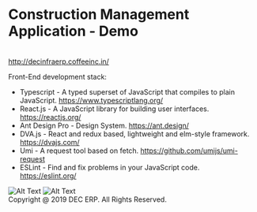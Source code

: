 # Construction Management Application - Demo
<br> http://decinfraerp.coffeeinc.in/

Front-End development stack:
- Typescript - A typed superset of JavaScript that compiles to plain JavaScript. https://www.typescriptlang.org/
- React.js - A JavaScript library for building user interfaces. https://reactjs.org/
- Ant Design Pro - Design System. https://ant.design/
- DVA.js - React and redux based, lightweight and elm-style framework. https://dvajs.com/
- Umi - A request tool based on fetch. https://github.com/umijs/umi-request
- ESLint - Find and fix problems in your JavaScript code. https://eslint.org/

![Alt Text](https://media.giphy.com/media/PnDHO5kxHUq5kWSWrO/giphy.gif)
![Alt Text](https://media.giphy.com/media/RfAbJS1Ze6TWXngjUP/giphy.gif)
<br>Copyright @ 2019 DEC ERP. All Rights Reserved.
